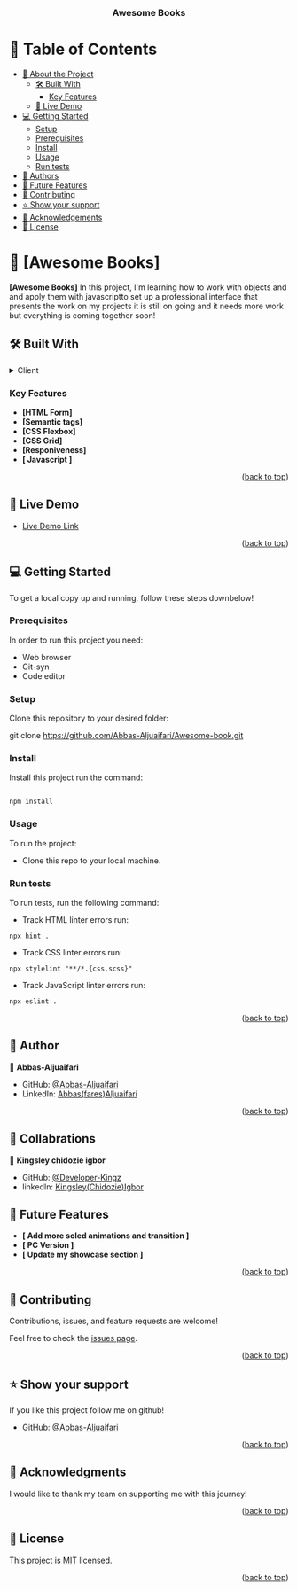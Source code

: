 <a name="readme-top"></a>

<div align="center">

  <br/>

  <h3><b>Awesome Books</b></h3>

</div>

<!-- TABLE OF CONTENTS -->

# 📗 Table of Contents

-   [📖 About the Project](#about-project)
    -   [🛠 Built With](#built-with)
        -   [Key Features](#key-features)
    -   [🚀 Live Demo](#live-demo)
-   [💻 Getting Started](#getting-started)
    -   [Setup](#setup)
    -   [Prerequisites](#prerequisites)
    -   [Install](#install)
    -   [Usage](#usage)
    -   [Run tests](#run-tests)
-   [👥 Authors](#authors)
-   [🔭 Future Features](#future-features)
-   [🤝 Contributing](#contributing)
-   [⭐️ Show your support](#support)
-   [🙏 Acknowledgements](#acknowledgements)
-   [📝 License](#license)

<!-- PROJECT DESCRIPTION -->

# 📖 [Awesome Books] <a name="about-project"></a>

**[Awesome Books]** In this project, I'm learning how to work with objects and and apply them with javascriptto set up a professional interface that presents the work on my projects it is still on going and it needs more work but everything is coming together soon!

## 🛠 Built With <a name="built-with"></a>

<details>
  <summary>Client</summary>
  <ul>
    <li><a href="https://www.w3schools.com/html/default.asp">HTML</a></li>
    <li><a href="https://www.w3schools.com/css/default.asp">Css</a></li>
    <li><a href="https://www.w3schools.com/javascript/default.asp">JS</a></li>
  </ul>
</details>

<!-- Features -->

### Key Features <a name="key-features"></a>

-   **[HTML Form]**
-   **[Semantic tags]**
-   **[CSS Flexbox]**
-   **[CSS Grid]**
-   **[Responiveness]**
-   **[ Javascript ]**

<p align="right">(<a href="#readme-top">back to top</a>)</p>

<!-- LIVE DEMO -->

## 🚀 Live Demo <a name="live-demo"></a>

-   [Live Demo Link](https://abbas-aljuaifari.github.io/Awesome-book/)

<p align="right">(<a href="#readme-top">back to top</a>)</p>

<!-- GETTING STARTED -->

## 💻 Getting Started <a name="getting-started"></a>

To get a local copy up and running, follow these steps downbelow!

### Prerequisites

In order to run this project you need:

-   Web browser
-   Git-syn
-   Code editor

### Setup

Clone this repository to your desired folder:

git clone https://github.com/Abbas-Aljuaifari/Awesome-book.git

### Install

Install this project run the command:

```

npm install

```

### Usage

To run the project:

-   Clone this repo to your local machine.

### Run tests

To run tests, run the following command:

-   Track HTML linter errors run:

```
npx hint .
```

-   Track CSS linter errors run:

```
npx stylelint "**/*.{css,scss}"
```

-   Track JavaScript linter errors run:

```
npx eslint .
```

<p align="right">(<a href="#readme-top">back to top</a>)</p>

<!-- AUTHORS -->

## 👥 Author <a name="author"></a>

👤 **Abbas-Aljuaifari**

-   GitHub: [@Abbas-Aljuaifari](https://github.com/Abbas-Aljuaifari)
-   LinkedIn: [Abbas(fares)Aljuaifari](https://www.linkedin.com/in/abbas-aljuaifari-17a018261/)

<p align="right">(<a href="#readme-top">back to top</a>)</p>

<!-- COLLABRATIONS-->

## :busts_in_silhouette: Collabrations <a name="collabrationns"></a>

:bust_in_silhouette: **Kingsley chidozie igbor**

-   GitHub: [@Developer-Kingz](https://github.com/Developer-Kingz)
-   linkedIn: [Kingsley(Chidozie)Igbor](https://www.linkedin.com/in/kingsley-igbor-14b04720b/)

<!-- FUTURE FEATURES -->

## 🔭 Future Features <a name="future-features"></a>

-   **[ Add more soled animations and transition ]**
-   **[ PC Version ]**
-   **[ Update my showcase section ]**

<p align="right">(<a href="#readme-top">back to top</a>)</p>

<!-- CONTRIBUTING -->

## 🤝 Contributing <a name="contributing"></a>

Contributions, issues, and feature requests are welcome!

Feel free to check the [issues page](../../issues/).

<p align="right">(<a href="#readme-top">back to top</a>)</p>

<!-- SUPPORT -->

## ⭐️ Show your support <a name="support"></a>

If you like this project follow me on github!

-   GitHub: [@Abbas-Aljuaifari](https://github.com/Abbas-Aljuaifari)

<p align="right">(<a href="#readme-top">back to top</a>)</p>

<!-- ACKNOWLEDGEMENTS -->

## 🙏 Acknowledgments <a name="acknowledgements"></a>

I would like to thank my team on supporting me with this journey!

<p align="right">(<a href="#readme-top">back to top</a>)</p>

<!-- LICENSE -->

## 📝 License <a name="license"></a>

This project is [MIT](./LICENSE) licensed.

<p align="right">(<a href="#readme-top">back to top</a>)</p>
